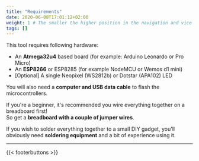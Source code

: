 ```yaml
---
title: "Requirements"
date: 2020-06-08T17:01:12+02:00
weight: 1 # The smaller the higher position in the navigation and vice versa
tags: []
---
```


This tool requires following hardware:  
* An **Atmega32u4** based board (for example: Arduino Leonardo or Pro Micro)  
* An **ESP8266** or ESP8285 (for example NodeMCU or Wemos d1 mini)  
* [Optional] A single Neopixel (WS2812b) or Dotstar (APA102) LED

You will also need a **computer and USB data cable** to flash the microcontrollers.  

If you're a beginner, 
it's recommended you wire everything together on a breadboard first!  
So get a **breadboard with a couple of jumper wires**.  

If you wish to solder everything together to a small DIY gadget,
you'll obviously need **soldering equipment** and a bit of experience using it.  

---

{{< footerbuttons >}}